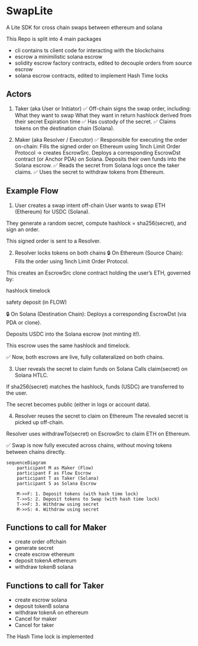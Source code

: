 # SwapLite
A Lite SDK for cross chain swaps between ethereum and solana

This Repo is split into 4 main packages
- cli contains ts client code for interacting with the blockchains
- escrow a minimilistic solana escrow
- solidity escrow factory contracts, edited to decouple orders from source escrow
- solana escrow contracts, edited to implement Hash Time locks

## Actors
1. Taker (aka User or Initiator)
✅ Off-chain signs the swap order, including:
What they want to swap
What they want in return
hashlock derived from their secret
Expiration time
✅ Has custody of the secret.
✅ Claims tokens on the destination chain (Solana).

2. Maker (aka Resolver / Executor)
✅ Responsible for executing the order on-chain:
Fills the signed order on Ethereum using 1inch Limit Order Protocol → creates EscrowSrc.
Deploys a corresponding EscrowDst contract (or Anchor PDA) on Solana.
Deposits their own funds into the Solana escrow.
✅ Reads the secret from Solana logs once the taker claims.
✅ Uses the secret to withdraw tokens from Ethereum.


## Example Flow

1. User creates a swap intent off-chain
User wants to swap ETH (Ethereum) for USDC (Solana).

They generate a random secret, compute hashlock = sha256(secret), and sign an order.

This signed order is sent to a Resolver.

2. Resolver locks tokens on both chains
🔒 On Ethereum (Source Chain):
Fills the order using 1inch Limit Order Protocol.

This creates an EscrowSrc clone contract holding the user’s ETH, governed by:

hashlock
timelock

safety deposit (in FLOW)

🔒 On Solana (Destination Chain):
Deploys a corresponding EscrowDst (via PDA or clone).

Deposits USDC into the Solana escrow (not minting it!).

This escrow uses the same hashlock and timelock.

✅ Now, both escrows are live, fully collateralized on both chains.

3. User reveals the secret to claim funds on Solana
Calls claim(secret) on Solana HTLC.

If sha256(secret) matches the hashlock, funds (USDC) are transferred to the user.

The secret becomes public (either in logs or account data).

4. Resolver reuses the secret to claim on Ethereum
The revealed secret is picked up off-chain.

Resolver uses withdrawTo(secret) on EscrowSrc to claim ETH on Ethereum.

✅ Swap is now fully executed across chains, without moving tokens between chains directly.

```
sequenceDiagram
    participant M as Maker (Flow)
    participant F as Flow Escrow
    participant T as Taker (Solana)
    participant S as Solana Escrow

    M->>F: 1. Deposit tokens (with hash time lock)
    T->>S: 2. Deposit tokens to Swap (with hash time lock)
    T->>F: 3. Withdraw using secret
    M->>S: 4. Withdraw using secret
```


## Functions to call for Maker
- create order offchain
- generate secret
- create escrow ethereum
- deposit tokenA ethereum
- withdraw tokenB solana

## Functions to call for Taker
- create escrow solana
- deposit tokenB solana
- withdraw tokenA on ethereum
- Cancel for maker
- Cancel for taker

The Hash Time lock is implemented
